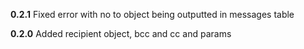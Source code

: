 **0.2.1**
Fixed error with no to object being outputted in messages table

**0.2.0**
Added recipient object, bcc and cc and params